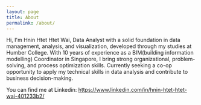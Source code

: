 ```yaml
---
layout: page
title: About
permalink: /about/
---
```


Hi, I'm Hnin Htet Htet Wai, Data Analyst with a solid foundation in data management, analysis, and visualization, developed through my studies at Humber College. With 10 years of experience as a BIM(building information modelling) Coordinator in Singapore, I bring strong organizational, problem-solving, and process optimization skills. Currently seeking a co-op opportunity to apply my technical skills in data analysis and contribute to business decision-making.

You can find me at Linkedin: https://www.linkedin.com/in/hnin-htet-htet-wai-401233b2/

